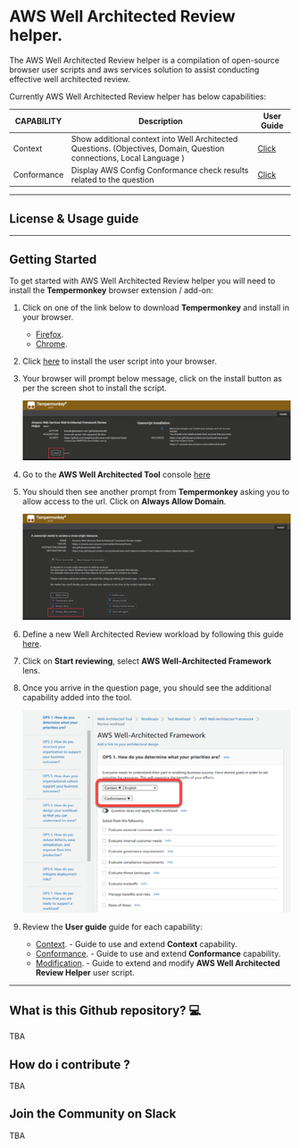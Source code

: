 
# AWS Well Architected Review helper.

The AWS Well Architected Review helper is a compilation of open-source browser user scripts and aws services solution to assist conducting effective well architected review. 

Currently AWS Well Architected Review helper has below capabilities:

| CAPABILITY | Description | User Guide |
| ------------- | ------------- | ------------- |
| Context  | Show additional context into Well Architected Questions. (Objectives, Domain, Question connections, Local Language )  | [Click](CONTEXT-HOW-TO.md) | 
| Conformance | Display AWS Config Conformance check results related to the question   | [Click](CONFORMANCE-HOW-TO.md) |


---
## License & Usage guide



---

## Getting Started

To get started with AWS Well Architected Review helper you will need to install the **Tempermonkey** browser extension / add-on:

1. Click on one of the link below to download **Tempermonkey** and install in your browser.
    - [Firefox](https://addons.mozilla.org/en-US/firefox/addon/tampermonkey/).
    - [Chrome](https://chrome.google.com/webstore/detail/tampermonkey/dhdgffkkebhmkfjojejmpbldmpobfkfo).

2. Click [here](https://github.com/stephensalim/aws-wafr-objective-helper/raw/main/WAFR-Review-Helper.user.js) to install the user script into your browser. 

3. Your browser will prompt below message, click on the install button as per the screen shot to install the script.
    
    ![Install](images/install.png)

4. Go to the **AWS Well Architected Tool** console [here](https://console.aws.amazon.com/wellarchitected/)

5. You should then see another prompt from **Tempermonkey** asking you to allow access to the url. Click on **Always Allow Domain**.

    ![Always_Allow_Domain](images/always_allow_domain.png)

6. Define a new Well Architected Review workload by following this guide [here](https://docs.aws.amazon.com/wellarchitected/latest/userguide/tutorial-step1.html).

7. Click on **Start reviewing**, select **AWS Well-Architected Framework** lens.

8. Once you arrive in the question page, you should see the additional capability added into the tool.

    ![Always_Allow_Domain](images/capability_enabled.png)

9. Review the **User guide** guide for each capability:

    - [Context](CONTEXT-HOW-TO.md). - Guide to use and extend **Context** capability.
    - [Conformance](CONFORMANCE-HOW-TO.md). - Guide to use and extend **Conformance** capability.
    - [Modification](DEV-HOW-TO.md). - Guide to extend and modify **AWS Well Architected Review Helper** user script.
---



## What is this Github repository? 💻

TBA

## How do i contribute ? 

TBA

## Join the Community on Slack

TBA

